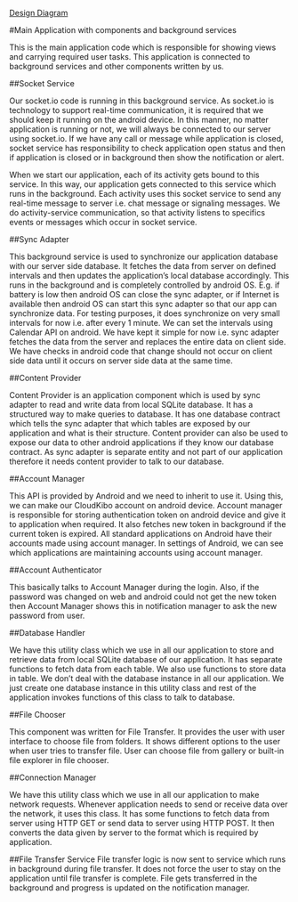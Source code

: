 [Design Diagram](https://github.com/Cloudkibo/Android/blob/master/Documentation/images/ComponentsDiagram.PNG)

#Main Application with components and background services

This is the main application code which is responsible for showing views and carrying required user tasks. This application is connected to background services and other components written by us.

##Socket Service

Our socket.io code is running in this background service. As socket.io is technology to support real-time communication, it is required that we should keep it running on the android device. In this manner, no matter application is running or not, we will always be connected to our server using socket.io. If we have any call or message while application is closed, socket service has responsibility to check application open status and then if application is closed or in background then show the notification or alert.

When we start our application, each of its activity gets bound to this service. In this way, our application gets connected to this service which runs in the background. Each activity uses this socket service to send any real-time message to server i.e. chat message or signaling messages. We do activity-service communication, so that activity listens to specifics events or messages which occur in socket service. 

##Sync Adapter

This background service is used to synchronize our application database with our server side database. It fetches the data from server on defined intervals and then updates the application’s local database accordingly. This runs in the background and is completely controlled by android OS. E.g. if battery is low then android OS can close the sync adapter, or if Internet is available then android OS can start this sync adapter so that our app can synchronize data. For testing purposes, it does synchronize on very small intervals for now i.e. after every 1 minute. We can set the intervals using Calendar API on android. We have kept it simple for now i.e. sync adapter fetches the data from the server and replaces the entire data on client side. We have checks in android code that change should not occur on client side data until it occurs on server side data at the same time.

##Content Provider

Content Provider is an application component which is used by sync adapter to read and write data from local SQLite database. It has a structured way to make queries to database. It has one database contract which tells the sync adapter that which tables are exposed by our application and what is their structure. Content provider can also be used to expose our data to other android applications if they know our database contract. As sync adapter is separate entity and not part of our application therefore it needs content provider to talk to our database.

##Account Manager

This API is provided by Android and we need to inherit to use it. Using this, we can make our CloudKibo account on android device. Account manager is responsible for storing authentication token on android device and give it to application when required. It also fetches new token in background if the current token is expired. All standard applications on Android have their accounts made using account manager. In settings of Android, we can see which applications are maintaining accounts using account manager.

##Account Authenticator

This basically talks to Account Manager during the login. Also, if the password was changed on web and android could not get the new token then Account Manager shows this in notification manager to ask the new password from user.

##Database Handler

We have this utility class which we use in all our application to store and retrieve data from local SQLite database of our application. It has separate functions to fetch data from each table. We also use functions to store data in table. We don’t deal with the database instance in all our application. We just create one database instance in this utility class and rest of the application invokes functions of this class to talk to database.

##File Chooser

This component was written for File Transfer. It provides the user with user interface to choose file from folders. It shows different options to the user when user tries to transfer file. User can choose file from gallery or built-in file explorer in file chooser.

##Connection Manager

We have this utility class which we use in all our application to make network requests. Whenever application needs to send or receive data over the network, it uses this class. It has some functions to fetch data from server using HTTP GET or send data to server using HTTP POST. It then converts the data given by server to the format which is required by application.

##File Transfer Service
File transfer logic is now sent to service which runs in background during file transfer. It does not force the user to stay on the application until file transfer is complete. File gets transferred in the background and progress is updated on the notification manager.
